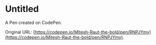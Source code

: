 # Untitled

A Pen created on CodePen.

Original URL: [https://codepen.io/Mitesh-Raut-the-bold/pen/RNPJYmy](https://codepen.io/Mitesh-Raut-the-bold/pen/RNPJYmy).


